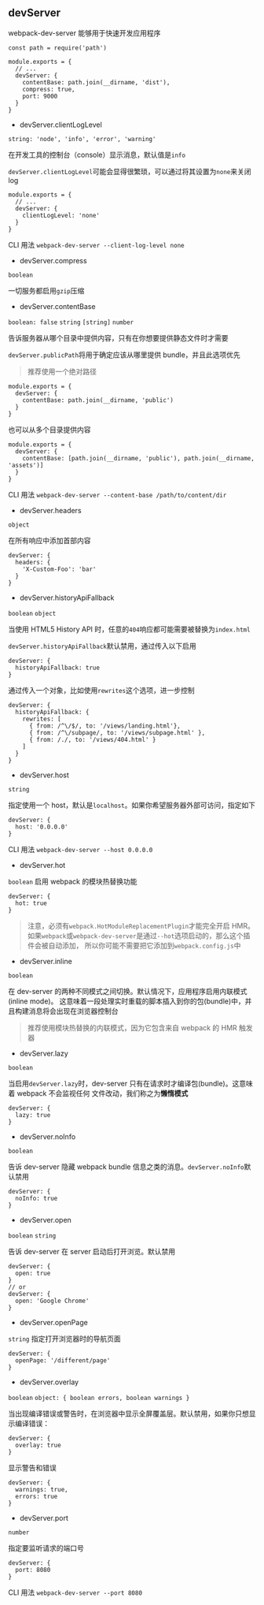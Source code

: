 ## devServer

webpack-dev-server 能够用于快速开发应用程序

```
const path = require('path')

module.exports = {
  // ...
  devServer: {
    contentBase: path.join(__dirname, 'dist'),
    compress: true,
    port: 9000
  }
}
```

- devServer.clientLogLevel

`string: 'node', 'info', 'error', 'warning'`

在开发工具的控制台（console）显示消息，默认值是`info`

`devServer.clientLogLevel`可能会显得很繁琐，可以通过将其设置为`none`来关闭 log

```
module.exports = {
  // ...
  devServer: {
    clientLogLevel: 'none'
  }
}
```

CLI 用法
`webpack-dev-server --client-log-level none`

- devServer.compress

`boolean`

一切服务都启用`gzip`压缩

- devServer.contentBase

`boolean: false` `string` `[string]` `number`

告诉服务器从哪个目录中提供内容，只有在你想要提供静态文件时才需要

`devServer.publicPath`将用于确定应该从哪里提供 bundle，并且此选项优先

> 推荐使用一个绝对路径

```
module.exports = {
  devServer: {
    contentBase: path.join(__dirname, 'public')
  }
}
```

也可以从多个目录提供内容

```
module.exports = {
  devServer: {
    contentBase: [path.join(__dirname, 'public'), path.join(__dirname, 'assets')]
  }
}
```

CLI 用法
`webpack-dev-server --content-base /path/to/content/dir`

- devServer.headers

`object`

在所有响应中添加首部内容

```
devServer: {
  headers: {
    'X-Custom-Foo': 'bar'
  }
}
```

- devServer.historyApiFallback

`boolean` `object`

当使用 HTML5 History API 时，任意的`404`响应都可能需要被替换为`index.html`

`devServer.historyApiFallback`默认禁用，通过传入以下启用

```
devServer: {
  historyApiFallback: true
}
```

通过传入一个对象，比如使用`rewrites`这个选项，进一步控制

```
devServer: {
  historyApiFallback: {
    rewrites: [
      { from: /^\/$/, to: '/views/landing.html'},
      { from: /^\/subpage/, to: '/views/subpage.html' },
      { from: /./, to: '/views/404.html' }
    ]
  }
}
```

- devServer.host

`string`

指定使用一个 host，默认是`localhost`。如果你希望服务器外部可访问，指定如下

```
devServer: {
  host: '0.0.0.0'
}
```

CLI 用法
`webpack-dev-server --host 0.0.0.0`

- devServer.hot

`boolean`
启用 webpack 的模块热替换功能

```
devServer: {
  hot: true
}
```

> 注意，必须有`webpack.HotModuleReplacementPlugin`才能完全开启 HMR。
> 如果`webpack`或`webpack-dev-server`是通过`--hot`选项启动的，那么这个插件会被自动添加，
> 所以你可能不需要把它添加到`webpack.config.js`中

- devServer.inline

`boolean`

在 dev-server 的两种不同模式之间切换。默认情况下，应用程序启用内联模式(inline mode)。
这意味着一段处理实时重载的脚本插入到你的包(bundle)中，并且构建消息将会出现在浏览器控制台

> 推荐使用模块热替换的内联模式，因为它包含来自 webpack 的 HMR 触发器

- devServer.lazy

`boolean`

当启用`devServer.lazy`时，dev-server 只有在请求时才编译包(bundle)。这意味着 webpack 不会监视任何
文件改动，我们称之为**懒惰模式**

```
devServer: {
  lazy: true
}
```

- devServer.noInfo

`boolean`

告诉 dev-server 隐藏 webpack bundle 信息之类的消息。`devServer.noInfo`默认禁用

```
devServer: {
  noInfo: true
}
```

- devServer.open

`boolean` `string`

告诉 dev-server 在 server 启动后打开浏览。默认禁用

```
devServer: {
  open: true
}
// or
devServer: {
  open: 'Google Chrome'
}
```

- devServer.openPage

`string`
指定打开浏览器时的导航页面

```
devServer: {
  openPage: '/different/page'
}
```

- devServer.overlay

`boolean` `object: { boolean errors, boolean warnings }`

当出现编译错误或警告时，在浏览器中显示全屏覆盖层。默认禁用，如果你只想显示编译错误：

```
devServer: {
  overlay: true
}
```

显示警告和错误

```
devServer: {
  warnings: true,
  errors: true
}
```

- devServer.port

`number`

指定要监听请求的端口号

```
devServer: {
  port: 8080
}
```

CLI 用法
`webpack-dev-server --port 8080`
